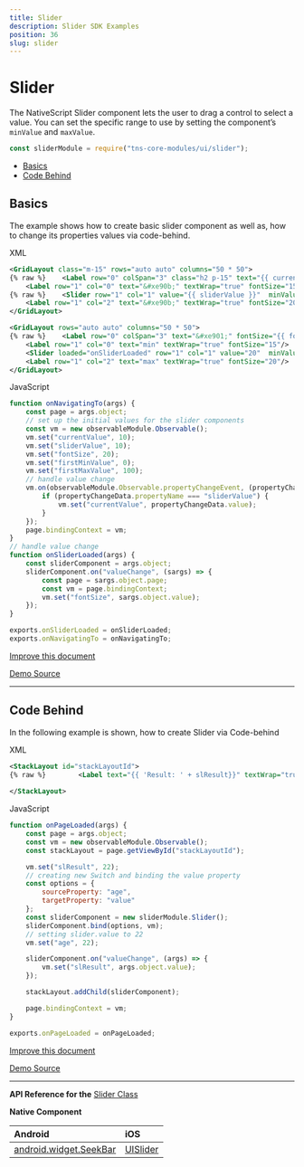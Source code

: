 ```yaml
---
title: Slider
description: Slider SDK Examples
position: 36
slug: slider
---
```


# Slider

The NativeScript Slider component lets the user to drag a control to select a value. 
You can set the specific range to use by setting the component’s `minValue` and `maxValue`.

```JavaScript
const sliderModule = require("tns-core-modules/ui/slider");
```

* [Basics](#basics)
* [Code Behind](#code-behind)


## Basics

The example shows how to create basic slider component as well as, how to change its properties values via code-behind. 

XML
```XML
<GridLayout class="m-15" rows="auto auto" columns="50 * 50">
{% raw %}    <Label row="0" colSpan="3" class="h2 p-15" text="{{ currentValue }}" textWrap="true"/>{% endraw %}
    <Label row="1" col="0" text="&#xe90b;" textWrap="true" fontSize="15" class="icon"/>
{% raw %}    <Slider row="1" col="1" value="{{ sliderValue }}"  minValue="{{ firstMinValue }}" maxValue="{{ firstMaxValue }}"/>{% endraw %}
    <Label row="1" col="2" text="&#xe90b;" textWrap="true" fontSize="20" class="icon"/>
</GridLayout>

<GridLayout rows="auto auto" columns="50 * 50">
{% raw %}    <Label row="0" colSpan="3" text="&#xe901;" fontSize="{{ fontSize }}" textWrap="true" class="icon"/>{% endraw %}
    <Label row="1" col="0" text="min" textWrap="true" fontSize="15"/>
    <Slider loaded="onSliderLoaded" row="1" col="1" value="20"  minValue="15" maxValue="100"/>
    <Label row="1" col="2" text="max" textWrap="true" fontSize="20"/>
</GridLayout>
```

JavaScript
```JavaScript
function onNavigatingTo(args) {
    const page = args.object;
    // set up the initial values for the slider components
    const vm = new observableModule.Observable();
    vm.set("currentValue", 10);
    vm.set("sliderValue", 10);
    vm.set("fontSize", 20);
    vm.set("firstMinValue", 0);
    vm.set("firstMaxValue", 100);
    // handle value change
    vm.on(observableModule.Observable.propertyChangeEvent, (propertyChangeData) => {
        if (propertyChangeData.propertyName === "sliderValue") {
            vm.set("currentValue", propertyChangeData.value);
        }
    });
    page.bindingContext = vm;
}
// handle value change
function onSliderLoaded(args) {
    const sliderComponent = args.object;
    sliderComponent.on("valueChange", (sargs) => {
        const page = sargs.object.page;
        const vm = page.bindingContext;
        vm.set("fontSize", sargs.object.value);
    });
}

exports.onSliderLoaded = onSliderLoaded;
exports.onNavigatingTo = onNavigatingTo;
```

[Improve this document](undefined/edit/master/app/ui/slider/basics/article.md)

[Demo Source](undefined/edit/master/app/ui/slider/basics)

---

## Code Behind

In the following example is shown, how to create Slider via Code-behind


XML
```XML
<StackLayout id="stackLayoutId">
{% raw %}        <Label text="{{ 'Result: ' + slResult}}" textWrap="true" />{% endraw %}
        
</StackLayout>
```

JavaScript
```JavaScript
function onPageLoaded(args) {
    const page = args.object;
    const vm = new observableModule.Observable();
    const stackLayout = page.getViewById("stackLayoutId");

    vm.set("slResult", 22);
    // creating new Switch and binding the value property
    const options = {
        sourceProperty: "age",
        targetProperty: "value"
    };
    const sliderComponent = new sliderModule.Slider();
    sliderComponent.bind(options, vm);
    // setting slider.value to 22
    vm.set("age", 22);

    sliderComponent.on("valueChange", (args) => {
        vm.set("slResult", args.object.value);
    });

    stackLayout.addChild(sliderComponent);

    page.bindingContext = vm;
}

exports.onPageLoaded = onPageLoaded;
```

[Improve this document](undefined/edit/master/app/ui/slider/code-behind/article.md)

[Demo Source](undefined/edit/master/app/ui/slider/code-behind)

---


**API Reference for the** [Slider Class](http://docs.nativescript.org/api-reference/modules/_ui_slider_.html)

**Native Component**

| Android                | iOS      |
|:-----------------------|:---------|
| [android.widget.SeekBar](http://developer.android.com/reference/android/widget/SeekBar.html) | [UISlider](https://developer.apple.com/library/ios/documentation/UIKit/Reference/UISlider_Class/) |



